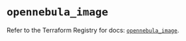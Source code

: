 # `opennebula_image`

Refer to the Terraform Registry for docs: [`opennebula_image`](https://registry.terraform.io/providers/opennebula/opennebula/1.5.0/docs/resources/image).
